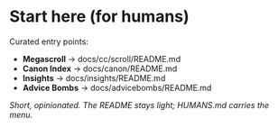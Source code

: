 # Start here (for humans)
Curated entry points:

- **Megascroll** → docs/cc/scroll/README.md
- **Canon Index** → docs/canon/README.md
- **Insights** → docs/insights/README.md
- **Advice Bombs** → docs/advicebombs/README.md

_Short, opinionated. The README stays light; HUMANS.md carries the menu._

